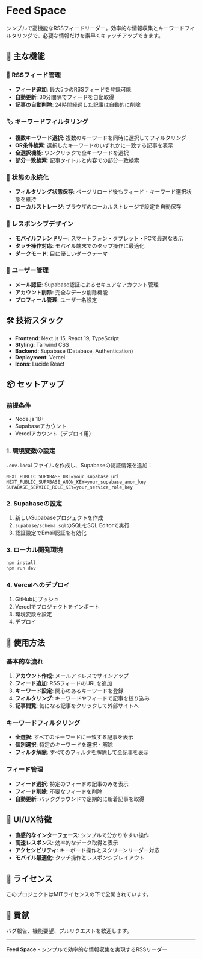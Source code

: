 # Feed Space

シンプルで高機能なRSSフィードリーダー。効率的な情報収集とキーワードフィルタリングで、必要な情報だけを素早くキャッチアップできます。

## 🚀 主な機能

### 📰 RSSフィード管理
- **フィード追加**: 最大5つのRSSフィードを登録可能
- **自動更新**: 30分間隔でフィードを自動取得
- **記事の自動削除**: 24時間経過した記事は自動的に削除

### 🏷️ キーワードフィルタリング
- **複数キーワード選択**: 複数のキーワードを同時に選択してフィルタリング
- **OR条件検索**: 選択したキーワードのいずれかに一致する記事を表示
- **全選択機能**: ワンクリックで全キーワードを選択
- **部分一致検索**: 記事タイトルと内容での部分一致検索

### 💾 状態の永続化
- **フィルタリング状態保存**: ページリロード後もフィード・キーワード選択状態を維持
- **ローカルストレージ**: ブラウザのローカルストレージで設定を自動保存

### 📱 レスポンシブデザイン
- **モバイルフレンドリー**: スマートフォン・タブレット・PCで最適な表示
- **タッチ操作対応**: モバイル端末でのタップ操作に最適化
- **ダークモード**: 目に優しいダークテーマ

### 👤 ユーザー管理
- **メール認証**: Supabase認証によるセキュアなアカウント管理
- **アカウント削除**: 完全なデータ削除機能
- **プロフィール管理**: ユーザー名設定

## 🛠️ 技術スタック

- **Frontend**: Next.js 15, React 19, TypeScript
- **Styling**: Tailwind CSS
- **Backend**: Supabase (Database, Authentication)
- **Deployment**: Vercel
- **Icons**: Lucide React

## 📦 セットアップ

### 前提条件
- Node.js 18+
- Supabaseアカウント
- Vercelアカウント（デプロイ用）

### 1. 環境変数の設定
`.env.local`ファイルを作成し、Supabaseの認証情報を追加：

```env
NEXT_PUBLIC_SUPABASE_URL=your_supabase_url
NEXT_PUBLIC_SUPABASE_ANON_KEY=your_supabase_anon_key
SUPABASE_SERVICE_ROLE_KEY=your_service_role_key
```

### 2. Supabaseの設定
1. 新しいSupabaseプロジェクトを作成
2. `supabase/schema.sql`のSQLをSQL Editorで実行
3. 認証設定でEmail認証を有効化

### 3. ローカル開発環境
```bash
npm install
npm run dev
```

### 4. Vercelへのデプロイ
1. GitHubにプッシュ
2. Vercelでプロジェクトをインポート
3. 環境変数を設定
4. デプロイ

## 🎯 使用方法

### 基本的な流れ
1. **アカウント作成**: メールアドレスでサインアップ
2. **フィード追加**: RSSフィードのURLを追加
3. **キーワード設定**: 関心のあるキーワードを登録
4. **フィルタリング**: キーワードやフィードで記事を絞り込み
5. **記事閲覧**: 気になる記事をクリックして外部サイトへ

### キーワードフィルタリング
- **全選択**: すべてのキーワードに一致する記事を表示
- **個別選択**: 特定のキーワードを選択・解除
- **フィルタ解除**: すべてのフィルタを解除して全記事を表示

### フィード管理
- **フィード選択**: 特定のフィードの記事のみを表示
- **フィード削除**: 不要なフィードを削除
- **自動更新**: バックグラウンドで定期的に新着記事を取得

## 🎨 UI/UX特徴

- **直感的なインターフェース**: シンプルで分かりやすい操作
- **高速レスポンス**: 効率的なデータ取得と表示
- **アクセシビリティ**: キーボード操作とスクリーンリーダー対応
- **モバイル最適化**: タッチ操作とレスポンシブレイアウト

## 📄 ライセンス

このプロジェクトはMITライセンスの下で公開されています。

## 🤝 貢献

バグ報告、機能要望、プルリクエストを歓迎します。

---

**Feed Space** - シンプルで効率的な情報収集を実現するRSSリーダー